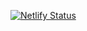[![Netlify Status](https://api.netlify.com/api/v1/badges/5dba3d1b-2d21-4eb3-997d-c95f6987b2da/deploy-status)](https://app.netlify.com/sites/gulper/deploys)
